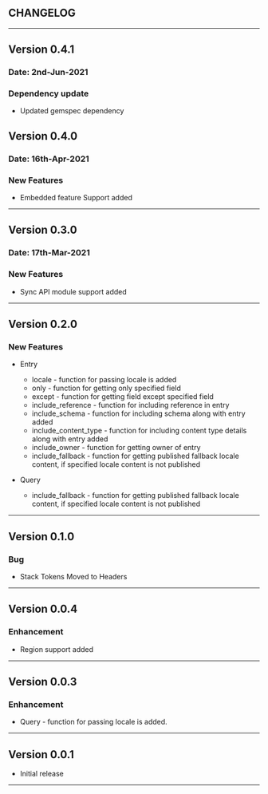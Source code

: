 ## CHANGELOG
------------------------------------------------
## Version 0.4.1
### Date: 2nd-Jun-2021
 ### Dependency update
 - Updated gemspec dependency

## Version 0.4.0
### Date: 16th-Apr-2021
 ### New Features
 - Embedded feature Support added

------------------------------------------------

## Version 0.3.0
### Date: 17th-Mar-2021
 ### New Features
 - Sync API module support added

 ------------------------------------------------
## Version 0.2.0

 ### New Features
  - Entry 
    - locale - function for passing locale is added
    - only - function for getting only specified field
    - except - function for getting field except specified field
    - include_reference - function for including reference in entry
    - include_schema - function for including schema along with entry added
    - include_content_type - function for including content type details along with entry added
    - include_owner - function for getting owner of entry
    - include_fallback - function for getting published fallback locale content, if specified locale content is not published

  - Query 
    - include_fallback - function for getting published fallback locale content, if specified locale content is not published


------------------------------------------------

## Version 0.1.0

 ### Bug
  - Stack Tokens Moved to Headers

------------------------------------------------

## Version 0.0.4

 ### Enhancement
  - Region support added

------------------------------------------------

## Version 0.0.3

 ### Enhancement
  - Query - function for passing locale is added.

------------------------------------------------

## Version 0.0.1

 - Initial release 

------------------------------------------------